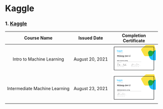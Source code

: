 # Kaggle
### 1. [Kaggle](https://www.kaggle.com/)

|Course Name|Issued Date|Completion Certificate|
|:--------:|:----------:|:--------------------:|
|Intro&nbsp;to&nbsp;Machine&nbsp;Learning|August&nbsp;20,&nbsp;2021|<a href="https://www.kaggle.com/learn/certification/hsiangjenli/intro-to-machine-learning"><img src="./Images/Hsiang-Jen Li - Intro to Machine Learning.png"/></a>|
|Intermediate&nbsp;Machine&nbsp;Learning|August&nbsp;23,&nbsp;2021|<a href="https://www.kaggle.com/learn/certification/hsiangjenli/intermediate-machine-learning"><img src="./Images/Hsiang-Jen Li - Intermediate Machine Learning.png"/></a>|
